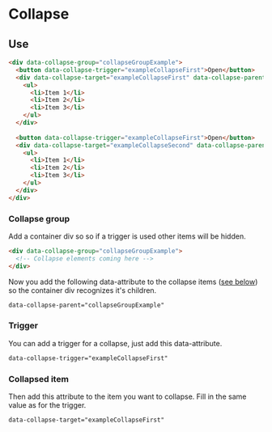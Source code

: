 # Collapse

## Use
```html
<div data-collapse-group="collapseGroupExample">
  <button data-collapse-trigger="exampleCollapseFirst">Open</button>
  <div data-collapse-target="exampleCollapseFirst" data-collapse-parent="collapseGroupExample">
    <ul>
      <li>Item 1</li>
      <li>Item 2</li>
      <li>Item 3</li>
    </ul>
  </div>
  
  <button data-collapse-trigger="exampleCollapseFirst">Open</button>
  <div data-collapse-target="exampleCollapseSecond" data-collapse-parent="collapseGroupExample">
    <ul>
      <li>Item 1</li>
      <li>Item 2</li>
      <li>Item 3</li>
    </ul>
  </div>
</div>
```

### Collapse group
Add a container div so so if a trigger is used other items will be hidden.
```html
<div data-collapse-group="collapseGroupExample">
  <!-- Collapse elements coming here -->
</div>
```

Now you add the following data-attribute to the collapse items ([see below](#collapsed-item)) so the container div recognizes it's children.
```html
data-collapse-parent="collapseGroupExample"
```

### Trigger
You can add a trigger for a collapse, just add this data-attribute.
```html
data-collapse-trigger="exampleCollapseFirst"
```
### Collapsed item
Then add this attribute to the item you want to collapse. Fill in the same value as for the trigger.
```html
data-collapse-target="exampleCollapseFirst"
```
